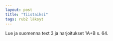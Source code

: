 ```yaml
---
layout: post
title: "Tiistaiksi"
tags: rub2 läksyt
---
```


Lue ja suomenna text 3 ja harjoitukset 1A+B s. 64.
